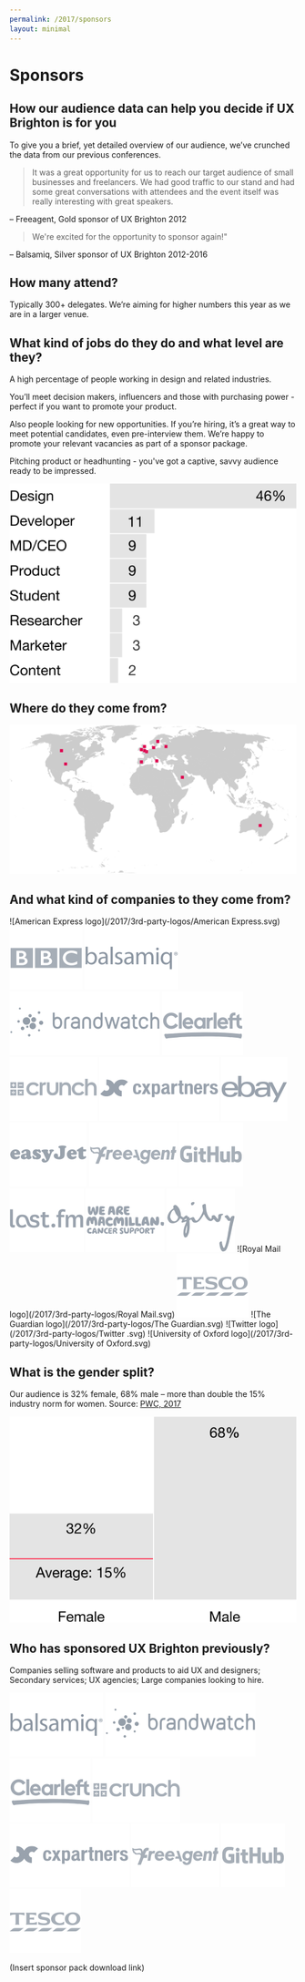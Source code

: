 ```yaml
---
permalink: /2017/sponsors
layout: minimal
---
```

# Sponsors
## How our audience data can help you decide if UX Brighton is for you
 
To give you a brief, yet detailed overview of our audience, we’ve crunched the data from our previous conferences.
 
> It was a great opportunity for us to reach our target audience of small businesses and freelancers. We had good traffic to our stand and had some great conversations with attendees and the event itself was really interesting with great speakers. 

– Freeagent, Gold sponsor of UX Brighton 2012
 
> We're excited for the opportunity to sponsor again!"

– Balsamiq, Silver sponsor of UX Brighton 2012-2016

## How many attend?
Typically 300+ delegates. We’re aiming for higher numbers this year as we are in a larger venue.
## What kind of jobs do they do and what level are they? 
 
A high percentage of people working in design and related industries. 
 
You’ll meet decision makers, influencers and those with purchasing power - perfect if you want to promote your product.
 
Also people looking for new opportunities. If you’re hiring, it’s a great way to meet potential candidates, even pre-interview them. We’re happy to promote your relevant vacancies as part of a sponsor package.
 
Pitching product or headhunting - you've got a captive, savvy audience ready to be impressed.

![Job titles graphic](/2017/graphics/job-titles@3x.svg)

## Where do they come from?

![Attendee origins graphic](/2017/graphics/attendee-origins.svg)

## And what kind of companies to they come from?

![American Express logo](/2017/3rd-party-logos/American Express.svg) 
![BBC logo](/2017/3rd-party-logos/BBC.svg)
![Balsamiq logo](/2017/3rd-party-logos/Balsamiq.svg)
![Brandwatch logo](/2017/3rd-party-logos/Brandwatch.svg)
![Clearleft logo](/2017/3rd-party-logos/Clearleft.svg)
![Crunch logo](/2017/3rd-party-logos/Crunch.svg)
![cxpartners logo](/2017/3rd-party-logos/cxpartners.svg)
![EBay logo](/2017/3rd-party-logos/EBay.svg)
![EasyJet logo](/2017/3rd-party-logos/EasyJet.svg)
![Freeagent logo](/2017/3rd-party-logos/Freeagent.svg)
![GitHub logo](/2017/3rd-party-logos/GitHub.svg)
![LastFM logo](/2017/3rd-party-logos/Last.fm.svg)
![Macmillan logo](/2017/3rd-party-logos/Macmillan.svg)
![Ogilvy logo](/2017/3rd-party-logos/Ogilvy.svg)
![Royal Mail logo](/2017/3rd-party-logos/Royal Mail.svg)
![Tesco logo](/2017/3rd-party-logos/Tesco.svg)
![The Guardian logo](/2017/3rd-party-logos/The Guardian.svg)
![Twitter logo](/2017/3rd-party-logos/Twitter .svg)
![University of Oxford logo](/2017/3rd-party-logos/University of Oxford.svg)

## What is the gender split?
Our audience is 32% female, 68% male – more than double the 15% industry norm for women.
Source: [PWC, 2017](https://www.linkedin.com/pulse/women-technology-time-close-gender-gap-sheridan-ash)

![Gender split graphic](/2017/graphics/gender-split@3x.svg)

## Who has sponsored UX Brighton previously?
Companies selling software and products to aid UX and designers; Secondary services; UX agencies; Large companies looking to hire.

![Balsamiq logo](/2017/3rd-party-logos/Balsamiq.svg)
![Brandwatch logo](/2017/3rd-party-logos/Brandwatch.svg)
![Clearleft logo](/2017/3rd-party-logos/Clearleft.svg)
![Crunch logo](/2017/3rd-party-logos/Crunch.svg)
![cxpartners logo](/2017/3rd-party-logos/cxpartners.svg)
![Freeagent logo](/2017/3rd-party-logos/Freeagent.svg)
![GitHub logo](/2017/3rd-party-logos/GitHub.svg)
![Tesco logo](/2017/3rd-party-logos/Tesco.svg)

(Insert sponsor pack download link)
